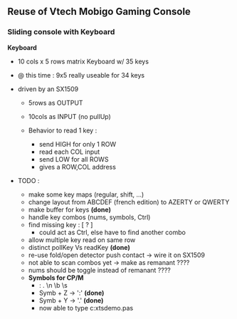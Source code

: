 ## Reuse of Vtech Mobigo Gaming Console

### Sliding console with Keyboard

**Keyboard**
  - 10 cols x 5 rows matrix Keyboard w/ 35 keys
  - @ this time : 9x5 really useable for 34 keys

  - driven by an SX1509
    - 5rows as OUTPUT
    - 10cols as INPUT (no pullUp)

    - Behavior to read 1 key :
      - send HIGH for only 1 ROW
      - read each COL input
      - send LOW for all ROWS
      - gives a ROW,COL address

  - TODO :
    - make some key maps (regular, shift, ...)
    - change layout from ABCDEF (french edition) to AZERTY or QWERTY
    - make buffer for keys **(done)**
    - handle key combos (nums, symbols, Ctrl)
    - find missing key : [ ? ]
      - could act as Ctrl, else have to find another combo
    - allow multiple key read on same row
    - distinct pollKey Vs readKey **(done)**
    - re-use fold/open detector push  contact -> wire it on SX1509
    - not able to scan combos yet -> make as remanant ????
    - nums should be toggle instead of remanant ????
    - **Symbols for CP/M**
      - : . \n \b \s 
      - Symb + Z -> ':' **(done)**
      - Symb + Y -> '.' **(done)**
      - now able to type c:xtsdemo.pas
    